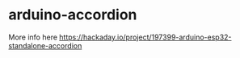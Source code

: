 # arduino-accordion

More info here https://hackaday.io/project/197399-arduino-esp32-standalone-accordion

